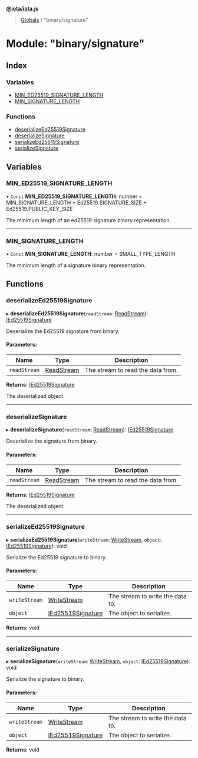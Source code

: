 **[@iota/iota.js](../README.md)**

> [Globals](../README.md) / "binary/signature"

# Module: "binary/signature"

## Index

### Variables

* [MIN\_ED25519\_SIGNATURE\_LENGTH](_binary_signature_.md#min_ed25519_signature_length)
* [MIN\_SIGNATURE\_LENGTH](_binary_signature_.md#min_signature_length)

### Functions

* [deserializeEd25519Signature](_binary_signature_.md#deserializeed25519signature)
* [deserializeSignature](_binary_signature_.md#deserializesignature)
* [serializeEd25519Signature](_binary_signature_.md#serializeed25519signature)
* [serializeSignature](_binary_signature_.md#serializesignature)

## Variables

### MIN\_ED25519\_SIGNATURE\_LENGTH

• `Const` **MIN\_ED25519\_SIGNATURE\_LENGTH**: number = MIN\_SIGNATURE\_LENGTH + Ed25519.SIGNATURE\_SIZE + Ed25519.PUBLIC\_KEY\_SIZE

The minimum length of an ed25519 signature binary representation.

___

### MIN\_SIGNATURE\_LENGTH

• `Const` **MIN\_SIGNATURE\_LENGTH**: number = SMALL\_TYPE\_LENGTH

The minimum length of a signature binary representation.

## Functions

### deserializeEd25519Signature

▸ **deserializeEd25519Signature**(`readStream`: [ReadStream](../classes/_utils_readstream_.readstream.md)): [IEd25519Signature](../interfaces/_models_ied25519signature_.ied25519signature.md)

Deserialize the Ed25519 signature from binary.

#### Parameters:

Name | Type | Description |
------ | ------ | ------ |
`readStream` | [ReadStream](../classes/_utils_readstream_.readstream.md) | The stream to read the data from. |

**Returns:** [IEd25519Signature](../interfaces/_models_ied25519signature_.ied25519signature.md)

The deserialized object.

___

### deserializeSignature

▸ **deserializeSignature**(`readStream`: [ReadStream](../classes/_utils_readstream_.readstream.md)): [IEd25519Signature](../interfaces/_models_ied25519signature_.ied25519signature.md)

Deserialize the signature from binary.

#### Parameters:

Name | Type | Description |
------ | ------ | ------ |
`readStream` | [ReadStream](../classes/_utils_readstream_.readstream.md) | The stream to read the data from. |

**Returns:** [IEd25519Signature](../interfaces/_models_ied25519signature_.ied25519signature.md)

The deserialized object.

___

### serializeEd25519Signature

▸ **serializeEd25519Signature**(`writeStream`: [WriteStream](../classes/_utils_writestream_.writestream.md), `object`: [IEd25519Signature](../interfaces/_models_ied25519signature_.ied25519signature.md)): void

Serialize the Ed25519 signature to binary.

#### Parameters:

Name | Type | Description |
------ | ------ | ------ |
`writeStream` | [WriteStream](../classes/_utils_writestream_.writestream.md) | The stream to write the data to. |
`object` | [IEd25519Signature](../interfaces/_models_ied25519signature_.ied25519signature.md) | The object to serialize.  |

**Returns:** void

___

### serializeSignature

▸ **serializeSignature**(`writeStream`: [WriteStream](../classes/_utils_writestream_.writestream.md), `object`: [IEd25519Signature](../interfaces/_models_ied25519signature_.ied25519signature.md)): void

Serialize the signature to binary.

#### Parameters:

Name | Type | Description |
------ | ------ | ------ |
`writeStream` | [WriteStream](../classes/_utils_writestream_.writestream.md) | The stream to write the data to. |
`object` | [IEd25519Signature](../interfaces/_models_ied25519signature_.ied25519signature.md) | The object to serialize.  |

**Returns:** void

